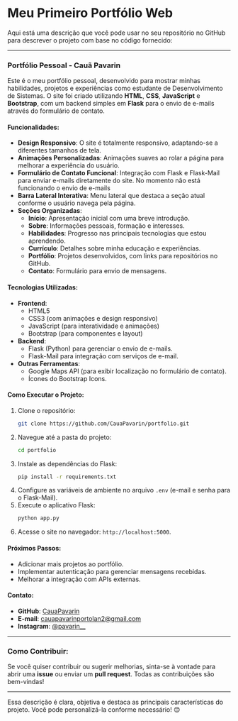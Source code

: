# **Meu Primeiro Portfólio Web**

Aqui está uma descrição que você pode usar no seu repositório no GitHub para descrever o projeto com base no código fornecido:

---

### **Portfólio Pessoal - Cauã Pavarin**

Este é o meu portfólio pessoal, desenvolvido para mostrar minhas habilidades, projetos e experiências como estudante de Desenvolvimento de Sistemas. O site foi criado utilizando **HTML**, **CSS**, **JavaScript** e **Bootstrap**, com um backend simples em **Flask** para o envio de e-mails através do formulário de contato.

#### **Funcionalidades:**
- **Design Responsivo**: O site é totalmente responsivo, adaptando-se a diferentes tamanhos de tela.
- **Animações Personalizadas**: Animações suaves ao rolar a página para melhorar a experiência do usuário.
- **Formulário de Contato Funcional**: Integração com Flask e Flask-Mail para enviar e-mails diretamente do site. No momento não está funcionando o envio de e-mails
- **Barra Lateral Interativa**: Menu lateral que destaca a seção atual conforme o usuário navega pela página.
- **Seções Organizadas**:
  - **Início**: Apresentação inicial com uma breve introdução.
  - **Sobre**: Informações pessoais, formação e interesses.
  - **Habilidades**: Progresso nas principais tecnologias que estou aprendendo.
  - **Currículo**: Detalhes sobre minha educação e experiências.
  - **Portfólio**: Projetos desenvolvidos, com links para repositórios no GitHub.
  - **Contato**: Formulário para envio de mensagens.

#### **Tecnologias Utilizadas:**
- **Frontend**:
  - HTML5
  - CSS3 (com animações e design responsivo)
  - JavaScript (para interatividade e animações)
  - Bootstrap (para componentes e layout)
- **Backend**:
  - Flask (Python) para gerenciar o envio de e-mails.
  - Flask-Mail para integração com serviços de e-mail.
- **Outras Ferramentas**:
  - Google Maps API (para exibir localização no formulário de contato).
  - Ícones do Bootstrap Icons.

#### **Como Executar o Projeto:**
1. Clone o repositório:
   ```bash
   git clone https://github.com/CauaPavarin/portfolio.git
   ```
2. Navegue até a pasta do projeto:
   ```bash
   cd portfolio
   ```
3. Instale as dependências do Flask:
   ```bash
   pip install -r requirements.txt
   ```
4. Configure as variáveis de ambiente no arquivo `.env` (e-mail e senha para o Flask-Mail).
5. Execute o aplicativo Flask:
   ```bash
   python app.py
   ```
6. Acesse o site no navegador: `http://localhost:5000`.

#### **Próximos Passos:**
- Adicionar mais projetos ao portfólio.
- Implementar autenticação para gerenciar mensagens recebidas.
- Melhorar a integração com APIs externas.

#### **Contato:**
- **GitHub**: [CauaPavarin](https://github.com/CauaPavarin)
- **E-mail**: cauapavarinportolan2@gmail.com
- **Instagram**: [@pavarin__](https://www.instagram.com/pavarin__/)

---

### **Como Contribuir:**
Se você quiser contribuir ou sugerir melhorias, sinta-se à vontade para abrir uma **issue** ou enviar um **pull request**. Todas as contribuições são bem-vindas!

---

Essa descrição é clara, objetiva e destaca as principais características do projeto. Você pode personalizá-la conforme necessário! 😊
